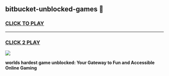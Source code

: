 
## bitbucket-unblocked-games 👋
<h3>
<a href="https://premium.freeplayer.one?title=bitbucket-unblocked-games&ref=14F">CLICK TO PLAY</a></h3>
<hr>

<h3>
<a href="https://premium.freeplayer.one?title=bitbucket-unblocked-games&ref=14F">CLICK 2 PLAY</a>
  
</h3>

<a href="https://premium.freeplayer.one?title=bitbucket-unblocked-games&ref=12F/"><img src="https://clearcache.store/games.png"></a>


**worlds hardest game unblocked: Your Gateway to Fun and Accessible Online Gaming**
